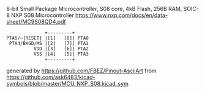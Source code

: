 8-bit Small Package Microcontroller, S08 core, 4kB Flash, 256B RAM, SOIC-8
NXP S08 Microcontroller
https://www.nxp.com/docs/en/data-sheet/MC9S08QD4.pdf


	              +---------+
	PTA5/~{RESET} |[1]   [8]| PTA0
	 PTA4/BKGD/MS |[2]   [7]| PTA1
	          VDD |[3]   [6]| PTA2
	          VSS |[4]   [5]| PTA3
	              +---------+


generated by https://github.com/FBEZ/Pinout-AsciiArt from https://github.com/ask6483/kicad-symbols/blob/master/MCU_NXP_S08.kicad_sym